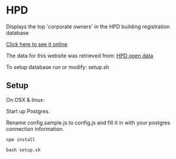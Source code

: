 # HPD 

Displays the top 'corporate owners' in the HPD building registration database

[Click here to see it online](https://hpd.ziggy.space/)

The data for this website was retrieved from: [HPD open data](http://www1.nyc.gov/site/hpd/about/open-data.page)

To setup database run or modify: setup.sh

## Setup

On OSX & linux:

Start up Postgres.

Rename config.sample.js to config.js and fill it in with your postgres connection information. 

```
npm install

bash setup.sh
```




